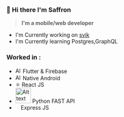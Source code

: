 ### 👋 Hi there I'm Saffron
>**I'm a mobile/web developer**
- I'm Currently working on [svik]
- I'm Currently learning Postgres,GraphQL
### Worked in  :
- <img title="a title" alt="Alt text" width=15 src="https://cdn.discordapp.com/emojis/427942750277730305.webp?size=56&quality=lossless"> Flutter & Firebase
- <img title="a title" alt="Alt text" width=15 src="https://cdn.discordapp.com/emojis/680140378078183482.webp?size=56&quality=lossless"> Native Android
- ⚛️ React JS
- <img title="a title" alt="Alt text" width=40 src="https://fastapi.tiangolo.com/img/logo-margin/logo-teal.png"> Python FAST API
- <img src="https://external-content.duckduckgo.com/ip3/expressjs.com.ico" width=10> Express JS







 [#flutter]: https://flutter.dev
 [svik]: https://github.com/svikapp
